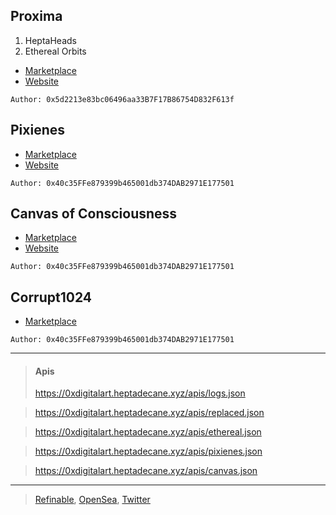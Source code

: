 ## Proxima
1. HeptaHeads
3. Ethereal Orbits
- [Marketplace](https://app.refinable.com/profile/0x5d2213e83bc06496aa33B7F17B86754D832F613f?tab=for-sale)
- [Website](https://proxima.heptadecane.xyz)

`Author: 0x5d2213e83bc06496aa33B7F17B86754D832F613f`

## Pixienes
- [Marketplace](https://opensea.io/collection/pixienes)
- [Website](https://pixienes.heptadecane.xyz)

`Author: 0x40c35FFe879399b465001db374DAB2971E177501`

## Canvas of Consciousness
- [Marketplace](https://opensea.io/collection/canvasofconsciousness)
- [Website](https://c17h36.xyz)

`Author: 0x40c35FFe879399b465001db374DAB2971E177501`

## Corrupt1024
- [Marketplace](https://opensea.io/collection/corrupt1024)

`Author: 0x40c35FFe879399b465001db374DAB2971E177501`

<hr/>

> #### Apis
> https://0xdigitalart.heptadecane.xyz/apis/logs.json 

> https://0xdigitalart.heptadecane.xyz/apis/replaced.json

> https://0xdigitalart.heptadecane.xyz/apis/ethereal.json

> https://0xdigitalart.heptadecane.xyz/apis/pixienes.json

> https://0xdigitalart.heptadecane.xyz/apis/canvas.json

<hr/>

> [Refinable](https://app.refinable.com/profile/0x5d2213e83bc06496aa33B7F17B86754D832F613f?tab=all-items), [OpenSea](https://opensea.io/HeptaDecane), [Twitter](https://twitter.com/hepta_decane)
